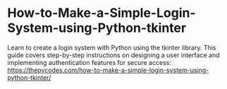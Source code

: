 # How-to-Make-a-Simple-Login-System-using-Python-tkinter
Learn to create a login system with Python using the tkinter library. This guide covers step-by-step instructions on designing a user interface and implementing authentication features for secure access:
https://thepycodes.com/how-to-make-a-simple-login-system-using-python-tkinter/
